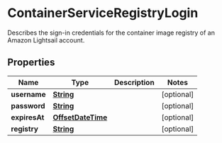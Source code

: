 

# ContainerServiceRegistryLogin

Describes the sign-in credentials for the container image registry of an Amazon Lightsail account.

## Properties

| Name | Type | Description | Notes |
|------------ | ------------- | ------------- | -------------|
|**username** | [**String**](String.md) |  |  [optional] |
|**password** | [**String**](String.md) |  |  [optional] |
|**expiresAt** | [**OffsetDateTime**](OffsetDateTime.md) |  |  [optional] |
|**registry** | [**String**](String.md) |  |  [optional] |



